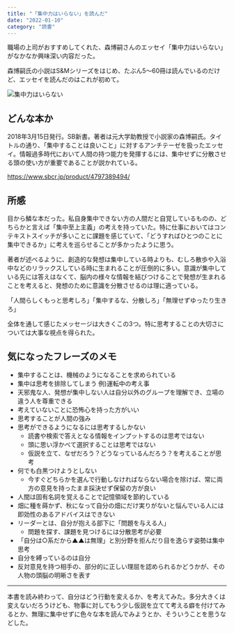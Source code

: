 ```yaml
---
title: "「集中力はいらない」を読んだ"
date: "2022-01-10"
category: "読書"
---
```


職場の上司がおすすめしてくれた、森博嗣さんのエッセイ「集中力はいらない」がなかなか興味深い内容だった。

森博嗣氏の小説はS&Mシリーズをはじめ、たぶん5〜60冊は読んでいるのだけど、エッセイを読んだのはこれが初めて。

![集中力はいらない](/images/22_fig1.jpg)

## どんな本か
2018年3月15日発行。SB新書。著者は元大学助教授で小説家の森博嗣氏。タイトルの通り、「集中することは良いこと」に対するアンチテーゼを扱ったエッセイ。情報過多時代において人間の持つ能力を発揮するには、集中せずに分散させる頭の使い方が重要であることが説かれている。

https://www.sbcr.jp/product/4797389494/

## 所感
目から鱗な本だった。私自身集中できない方の人間だと自覚しているものの、どちらかと言えば「集中至上主義」の考えを持っていた。特に仕事においてはコンテキストスイッチが多いことに課題を感じていて、「どうすればひとつのことに集中できるか」に考えを巡らせることが多かったように思う。

著者が述べるように、創造的な発想は集中している時よりも、むしろ散歩や入浴中などのリラックスしている時に生まれることが圧倒的に多い。意識が集中している先には答えはなくて、脳内の様々な情報を結びつけることで発想が生まれることを考えると、発想のために意識を分散させるのは理に適っている。

「人間らしくもっと思考しろ」「集中するな、分散しろ」「無理せずゆったり生きろ」

全体を通して感じたメッセージは大きくこの3つ。特に思考することの大切さについては大事な視点を得られた。

## 気になったフレーズのメモ
- 集中することは、機械のようになることを求められている
- 集中は思考を排除してしまう 例)運転中の考え事
- 天邪鬼な人、発想が集中しない人は自分以外のグループを理解でき、立場の違う人を尊重できる
- 考えていないことに恐怖心を持った方がいい
- 思考することが人間の強み
- 思考ができるようになるには思考するしかない
  - 読書や検索で答えとなる情報をインプットするのは思考ではない
  - 頭に思い浮かべて選択することは思考ではない
  - 仮説を立て、なぜだろう？どうなっているんだろう？を考えることが思考
- 何でも白黒つけようとしない
  - 今すぐどちらかを選んで行動しなければならない場合を除けば、常に両方の意見を持ったまま採決せず保留の方が良い
- 人間は固有名詞を覚えることで記憶領域を節約している
- 畑に種を蒔かず、秋になって自分の畑にだけ実りがないと悩んでいる人には即効性のあるアドバイスはできない
- リーダーとは、自分が抱える部下に「問題を与える人」
  - 問題を探す、課題を見つけるには分散思考が必要
- 「自分は○系だから▲▲は無理」と別分野を拒んだり目を逸らす姿勢は集中思考
- 自分を縛っているのは自分
- 反対意見を持つ相手の、部分的に正しい理屈を認められるかどうかが、その人物の頭脳の明晰さを表す

---
本書を読み終わって、自分はどう行動を変えるか、を考えてみた。多分大きくは変えないだろうけども、物事に対してもう少し仮説を立てて考える癖を付けてみるとか、無理に集中せずに色々な本を読んでみようとか、そういうことを思うなどした。
